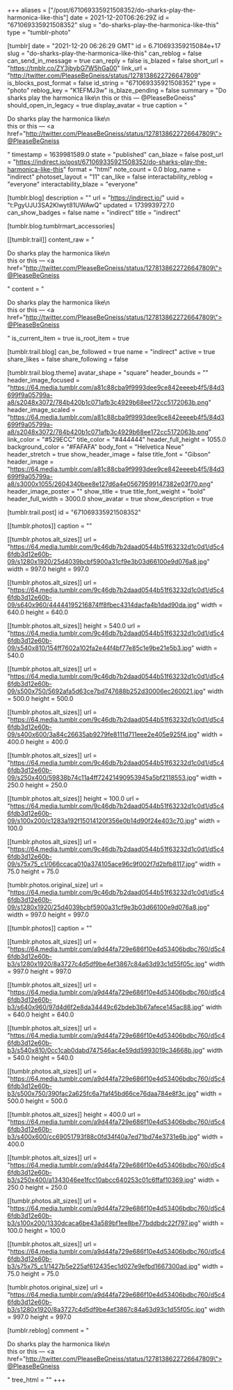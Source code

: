 +++
aliases = ["/post/671069335921508352/do-sharks-play-the-harmonica-like-this"]
date = 2021-12-20T06:26:29Z
id = "671069335921508352"
slug = "do-sharks-play-the-harmonica-like-this"
type = "tumblr-photo"

[tumblr]
date = "2021-12-20 06:26:29 GMT"
id = 6.710693359215084e+17
slug = "do-sharks-play-the-harmonica-like-this"
can_reblog = false
can_send_in_message = true
can_reply = false
is_blazed = false
short_url = "https://tmblr.co/ZY3jbybG7W5hGa00"
link_url = "http://twitter.com/PleaseBeGneiss/status/1278138622726647809"
is_blocks_post_format = false
id_string = "671069335921508352"
type = "photo"
reblog_key = "K1EFMJ3w"
is_blaze_pending = false
summary = "Do sharks play the harmonica like\n this                  or                  this — @PleaseBeGneiss"
should_open_in_legacy = true
display_avatar = true
caption = "<p>Do sharks play the harmonica like\n<br/>this                  or                  this — <a href=\"http://twitter.com/PleaseBeGneiss/status/1278138622726647809\">@PleaseBeGneiss</a></p>"
timestamp = 1639981589.0
state = "published"
can_blaze = false
post_url = "https://indirect.io/post/671069335921508352/do-sharks-play-the-harmonica-like-this"
format = "html"
note_count = 0.0
blog_name = "indirect"
photoset_layout = "11"
can_like = false
interactability_reblog = "everyone"
interactability_blaze = "everyone"

[tumblr.blog]
description = ""
url = "https://indirect.io/"
uuid = "t:PgyUJU3SA2Klwyt81UWAwQ"
updated = 1739939727.0
can_show_badges = false
name = "indirect"
title = "indirect"

[tumblr.blog.tumblrmart_accessories]

[[tumblr.trail]]
content_raw = "<p>Do sharks play the harmonica like\n<br>this                  or                  this — <a href=\"http://twitter.com/PleaseBeGneiss/status/1278138622726647809\">@PleaseBeGneiss</a></p>"
content = "<p>Do sharks play the harmonica like\n<br />this                  or                  this &mdash; <a href=\"http://twitter.com/PleaseBeGneiss/status/1278138622726647809\">@PleaseBeGneiss</a></p>"
is_current_item = true
is_root_item = true

[tumblr.trail.blog]
can_be_followed = true
name = "indirect"
active = true
share_likes = false
share_following = false

[tumblr.trail.blog.theme]
avatar_shape = "square"
header_bounds = ""
header_image_focused = "https://64.media.tumblr.com/a81c88cba9f9993dee9ce842eeeeb4f5/84d3699f9a05799a-a8/s2048x3072/784b420b1c071afb3c4929b68ee172cc5172063b.png"
header_image_scaled = "https://64.media.tumblr.com/a81c88cba9f9993dee9ce842eeeeb4f5/84d3699f9a05799a-a8/s2048x3072/784b420b1c071afb3c4929b68ee172cc5172063b.png"
link_color = "#529ECC"
title_color = "#444444"
header_full_height = 1055.0
background_color = "#FAFAFA"
body_font = "Helvetica Neue"
header_stretch = true
show_header_image = false
title_font = "Gibson"
header_image = "https://64.media.tumblr.com/a81c88cba9f9993dee9ce842eeeeb4f5/84d3699f9a05799a-a8/s3000x1055/2604340bee8e127d6a4e05679599147382e03f70.png"
header_image_poster = ""
show_title = true
title_font_weight = "bold"
header_full_width = 3000.0
show_avatar = true
show_description = true

[tumblr.trail.post]
id = "671069335921508352"

[[tumblr.photos]]
caption = ""

[[tumblr.photos.alt_sizes]]
url = "https://64.media.tumblr.com/9c46db7b2daad0544b51f63232d1c0d1/d5c46fdb3d12e60b-09/s1280x1920/25d4039bcbf5900a31cf9e3b03d66100e9d076a8.jpg"
width = 997.0
height = 997.0

[[tumblr.photos.alt_sizes]]
url = "https://64.media.tumblr.com/9c46db7b2daad0544b51f63232d1c0d1/d5c46fdb3d12e60b-09/s640x960/44444195216874ff8fbec4314dacfa4b1dad90da.jpg"
width = 640.0
height = 640.0

[[tumblr.photos.alt_sizes]]
height = 540.0
url = "https://64.media.tumblr.com/9c46db7b2daad0544b51f63232d1c0d1/d5c46fdb3d12e60b-09/s540x810/154ff7602a102fa2e44f4bf77e85c1e9be21e5b3.jpg"
width = 540.0

[[tumblr.photos.alt_sizes]]
url = "https://64.media.tumblr.com/9c46db7b2daad0544b51f63232d1c0d1/d5c46fdb3d12e60b-09/s500x750/5692afa5d63ce7bd747688b252d30006ec260021.jpg"
width = 500.0
height = 500.0

[[tumblr.photos.alt_sizes]]
url = "https://64.media.tumblr.com/9c46db7b2daad0544b51f63232d1c0d1/d5c46fdb3d12e60b-09/s400x600/3a84c26635ab9279fe8111d711eee2e405e925f4.jpg"
width = 400.0
height = 400.0

[[tumblr.photos.alt_sizes]]
url = "https://64.media.tumblr.com/9c46db7b2daad0544b51f63232d1c0d1/d5c46fdb3d12e60b-09/s250x400/59838b74c11a4ff72421490953945a5bf2118553.jpg"
width = 250.0
height = 250.0

[[tumblr.photos.alt_sizes]]
height = 100.0
url = "https://64.media.tumblr.com/9c46db7b2daad0544b51f63232d1c0d1/d5c46fdb3d12e60b-09/s100x200/c1283a192f15014120f356e0b14d90f24e403c70.jpg"
width = 100.0

[[tumblr.photos.alt_sizes]]
url = "https://64.media.tumblr.com/9c46db7b2daad0544b51f63232d1c0d1/d5c46fdb3d12e60b-09/s75x75_c1/066ccaca010a374105ace96c9f002f7d2bfb8117.jpg"
width = 75.0
height = 75.0

[tumblr.photos.original_size]
url = "https://64.media.tumblr.com/9c46db7b2daad0544b51f63232d1c0d1/d5c46fdb3d12e60b-09/s1280x1920/25d4039bcbf5900a31cf9e3b03d66100e9d076a8.jpg"
width = 997.0
height = 997.0

[[tumblr.photos]]
caption = ""

[[tumblr.photos.alt_sizes]]
url = "https://64.media.tumblr.com/a9d44fa729e686f10e4d53406bdbc760/d5c46fdb3d12e60b-b3/s1280x1920/8a3727c4d5df9be4ef3867c84a63d93c1d55f05c.jpg"
width = 997.0
height = 997.0

[[tumblr.photos.alt_sizes]]
url = "https://64.media.tumblr.com/a9d44fa729e686f10e4d53406bdbc760/d5c46fdb3d12e60b-b3/s640x960/97d4d6f2e8da34449c62bdeb3b67afece145ac88.jpg"
width = 640.0
height = 640.0

[[tumblr.photos.alt_sizes]]
url = "https://64.media.tumblr.com/a9d44fa729e686f10e4d53406bdbc760/d5c46fdb3d12e60b-b3/s540x810/0cc1cab0dabd747546ac4e59dd5993019c34668b.jpg"
width = 540.0
height = 540.0

[[tumblr.photos.alt_sizes]]
url = "https://64.media.tumblr.com/a9d44fa729e686f10e4d53406bdbc760/d5c46fdb3d12e60b-b3/s500x750/390fac2a625fc6a7faf45bd66ce76daa784e8f3c.jpg"
width = 500.0
height = 500.0

[[tumblr.photos.alt_sizes]]
height = 400.0
url = "https://64.media.tumblr.com/a9d44fa729e686f10e4d53406bdbc760/d5c46fdb3d12e60b-b3/s400x600/cc69051793f88c0fd34f40a7ed71bd74e3731e6b.jpg"
width = 400.0

[[tumblr.photos.alt_sizes]]
url = "https://64.media.tumblr.com/a9d44fa729e686f10e4d53406bdbc760/d5c46fdb3d12e60b-b3/s250x400/a1343046ee1fcc10abcc640253c01c6ffaf10369.jpg"
width = 250.0
height = 250.0

[[tumblr.photos.alt_sizes]]
url = "https://64.media.tumblr.com/a9d44fa729e686f10e4d53406bdbc760/d5c46fdb3d12e60b-b3/s100x200/1330dcaca6be43a589bf1ee8be77bddbdc22f797.jpg"
width = 100.0
height = 100.0

[[tumblr.photos.alt_sizes]]
url = "https://64.media.tumblr.com/a9d44fa729e686f10e4d53406bdbc760/d5c46fdb3d12e60b-b3/s75x75_c1/1427b5e225af612435ec1d027e9efbd1667300ad.jpg"
width = 75.0
height = 75.0

[tumblr.photos.original_size]
url = "https://64.media.tumblr.com/a9d44fa729e686f10e4d53406bdbc760/d5c46fdb3d12e60b-b3/s1280x1920/8a3727c4d5df9be4ef3867c84a63d93c1d55f05c.jpg"
width = 997.0
height = 997.0

[tumblr.reblog]
comment = "<p>Do sharks play the harmonica like\n<br>this                  or                  this — <a href=\"http://twitter.com/PleaseBeGneiss/status/1278138622726647809\">@PleaseBeGneiss</a></p>"
tree_html = ""
+++
